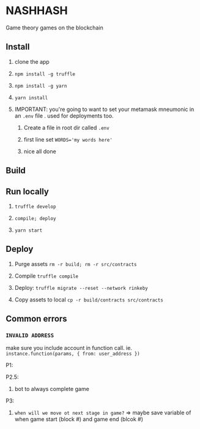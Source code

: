 # NASHHASH

Game theory games on the blockchain

## Install

1. clone the app

1. `npm install -g truffle`

1. `npm install -g yarn`

1. `yarn install`

1. IMPORTANT: you're going to want to set your metamask mneumonic in an `.env` file . used for deployments too.

    1. Create a file in root dir called `.env`

    1. first line set `WORDS='my words here'`

    1. nice all done

## Build



## Run locally 

1. `truffle develop`
  1. `compile; deploy`

1. `yarn start`  

## Deploy

1. Purge assets `rm -r build; rm -r src/contracts`
2. Compile `truffle compile`
3. Deploy: `truffle migrate --reset --network rinkeby`

1. Copy assets to local `cp -r build/contracts src/contracts`

## Common errors

### `INVALID ADDRESS`

make sure you include account in function call. ie. `instance.function(params, { from: user_address })`


P1: 

P2.5:
1. bot to always complete game 

P3: 
1. `when will we move ot next stage in game?` => maybe save variable of when game start (block #)  and game end (blcok #)




